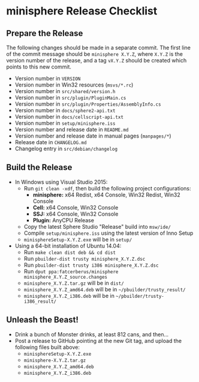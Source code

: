 minisphere Release Checklist
============================

Prepare the Release
-------------------

The following changes should be made in a separate commit.  The first line of
the commit message should be `minisphere X.Y.Z`, where `X.Y.Z` is the version
number of the release, and a tag `vX.Y.Z` should be created which points to this
new commit.

* Version number in `VERSION`
* Version number in Win32 resources (`msvs/*.rc`)
* Version number in `src/shared/version.h`
* Version number in `src/plugin/PluginMain.cs`
* Version number in `src/plugin/Properties/AssemblyInfo.cs`
* Version number in `docs/sphere2-api.txt`
* Version number in `docs/cellscript-api.txt`
* Version number in `setup/minisphere.iss`
* Version number and release date in `README.md`
* Version number and release date in manual pages (`manpages/*`)
* Release date in `CHANGELOG.md`
* Changelog entry in `src/debian/changelog`


Build the Release
-----------------

* In Windows using Visual Studio 2015:
    - Run `git clean -xdf`, then build the following project configurations:
        + **minisphere:** x64 Redist, x64 Console, Win32 Redist, Win32 Console
        + **Cell:** x64 Console, Win32 Console
        + **SSJ:** x64 Console, Win32 Console
        + **Plugin:** AnyCPU Release
    - Copy the latest Sphere Studio "Release" build into `msw/ide/`
    - Compile `setup/minisphere.iss` using the latest version of Inno Setup
    - `minisphereSetup-X.Y.Z.exe` will be in `setup/`
* Using a 64-bit installation of Ubuntu 14.04:
    - Run `make clean dist deb && cd dist`
    - Run `pbuilder-dist trusty minisphere_X.Y.Z.dsc`
    - Run `pbuilder-dist trusty i386 minisphere_X.Y.Z.dsc`
    - Run `dput ppa:fatcerberus/minisphere minisphere_X.Y.Z_source.changes`
    - `minisphere_X.Y.Z.tar.gz` will be in `dist/`
    - `minisphere_X.Y.Z_amd64.deb` will be in `~/pbuilder/trusty_result/`
    - `minisphere_X.Y.Z_i386.deb` will be in `~/pbuilder/trusty-i386_result/`


Unleash the Beast!
------------------

* Drink a bunch of Monster drinks, at least 812 cans, and then...
* Post a release to GitHub pointing at the new Git tag, and upload the following
  files built above:
    - `minisphereSetup-X.Y.Z.exe`
    - `minisphere-X.Y.Z.tar.gz`
    - `minisphere_X.Y.Z_amd64.deb`
    - `minisphere_X.Y.Z_i386.deb`
